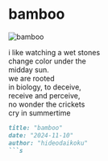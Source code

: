 # bamboo
![bamboo](images/bamboo.jpeg)

i like watching a wet stones<br/> 
change color under the<br/>
midday sun.<br/>
we are rooted<br/>
in biology, to deceive,<br/> 
receive and perceive,<br/> 
no wonder the crickets<br/> 
cry in summertime

```markdown
title: "bamboo"
date: "2024-11-10"
author: "hideodaikoku"
```s